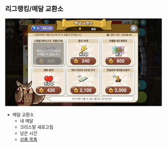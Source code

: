 ## 리그랭킹/메달 교환소
![03_메달교환소.png](https://github.com/seungri0826/finalllll/blob/%EB%9E%AD%ED%82%B9_%EB%A6%AC%EA%B7%B8%EB%9E%AD%ED%82%B9/2018920031%20%EC%9C%A0%EC%8A%B9%EB%A6%AC/181102%20%EC%97%AD%EA%B8%B0%ED%9A%8D%EC%84%9C/img/03_%EB%A9%94%EB%8B%AC%EA%B5%90%ED%99%98%EC%86%8C.png?raw=true)

- 메달 교환소
  + 내 메달
  + 크리스탈 새로고침
  + 남은 시간
  + [상품 목록](https://github.com/seungri0826/finalllll/blob/%EB%9E%AD%ED%82%B9_%EB%A6%AC%EA%B7%B8%EB%9E%AD%ED%82%B9/2018920031%20%EC%9C%A0%EC%8A%B9%EB%A6%AC/181102%20%EC%97%AD%EA%B8%B0%ED%9A%8D%EC%84%9C/%EB%A6%AC%EA%B7%B8%EB%9E%AD%ED%82%B9_%EB%A9%94%EB%8B%AC%EA%B5%90%ED%99%98%EC%86%8C_%EC%83%81%ED%92%88%EB%AA%A9%EB%A1%9D.md)
